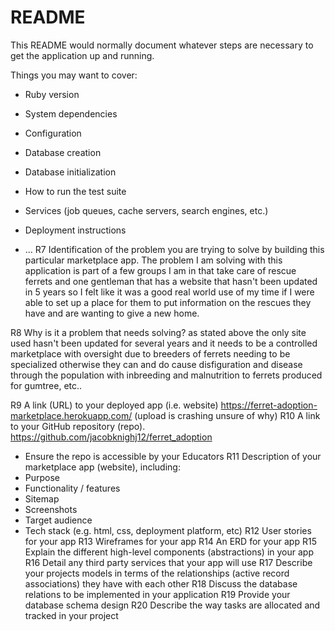 # README

This README would normally document whatever steps are necessary to get the
application up and running.

Things you may want to cover:

- Ruby version

- System dependencies

- Configuration

- Database creation

- Database initialization

- How to run the test suite

- Services (job queues, cache servers, search engines, etc.)

- Deployment instructions

- ...
  R7 Identification of the problem you are trying to solve by building this particular marketplace app.
  The problem I am solving with this application is part of a few groups I am in that take care of rescue ferrets
  and one gentleman that has a website that hasn't been updated in 5 years so I felt like it was a good real world use
  of my time if I were able to set up a place for them to put information on the rescues they have and are wanting to give a new home.

R8 Why is it a problem that needs solving?
as stated above the only site used hasn't been updated for several years and it needs to be a controlled marketplace with oversight
due to breeders of ferrets needing to be specialized otherwise they can and do cause disfiguration and disease through the population with
inbreeding and malnutrition to ferrets produced for gumtree, etc..

R9 A link (URL) to your deployed app (i.e. website)
https://ferret-adoption-marketplace.herokuapp.com/ (upload is crashing unsure of why)
R10 A link to your GitHub repository (repo).
https://github.com/jacobknighj12/ferret_adoption

- Ensure the repo is accessible by your Educators
  R11 Description of your marketplace app (website), including:
- Purpose
- Functionality / features
- Sitemap
- Screenshots
- Target audience
- Tech stack (e.g. html, css, deployment platform, etc)
  R12 User stories for your app
  R13 Wireframes for your app
  R14 An ERD for your app
  R15 Explain the different high-level components (abstractions) in your app
  R16 Detail any third party services that your app will use
  R17 Describe your projects models in terms of the relationships (active record associations) they have with each other
  R18 Discuss the database relations to be implemented in your application
  R19 Provide your database schema design
  R20 Describe the way tasks are allocated and tracked in your project
